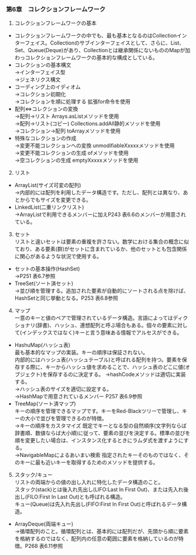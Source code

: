 

### 第6章　コレクションフレームワーク

1. コレクションフレームワークの基本
* コレクションフレームワークの中でも、最も基本となるのはCollectionインターフェイス。Collectionのサブインターフェイスとして、さらに、List、Set、Queue(Deque)があり、Collectionとは継承関係にないもののMapが加わっコレクションフレームワークの基本的な構成としている。  
* コレクションの基本構文  
→インターフェイス型  
→ジェネリクス構文  
* コーディング上のイディオム  
→コレクション初期化  
→コレクションを順に処理する 拡張for命令を使用  
* 配列⇔コレクションの変換  
→配列→リスト Arrays.asListメソッドを使用  
→配列→リスト(コピー) Collections.addAll静的メソッドを使用  
→コレクション→配列 toArrayメソッドを使用  
* 特殊なコレクションの作成  
→変更不能コレクションへの変換 unmodifiableXxxxxメソッドを使用  
→変更不能コレクションの生成 ofメソッドを使用  
→空コレクションの生成  emptyXxxxxメソッドを使用  
2. リスト  
* ArrayList(サイズ可変の配列)  
→内部的には配列を利用したデータ構造です。ただし、配列とは異なり、あとからでもサイズを変更できる。  
* LinkedList(二重リンクリスト)  
→ArrayListで利用できるメンバーに加えP243 表6.6のメンバーが用意されている。  
3. セット  
リストと違いセットは要素の重複を許さない。数学における集合の概念に似ており、ある要素(群)がセットに含まれているか、他のセットとも包含関係に関心があるような状況で使用する。  
* セットの基本操作(HashSet)  
→P251 表6.7参照  
* TreeSet(ソート済セット)  
→並び順を管理する。追加された要素が自動的にソートされる点を除けば、HashSetと同じ挙動となる。P253 表6.8参照  
4. マップ  
一意のキーと値のペアで管理されているデータ構造。言語によってはディクショナリ(辞書)、ハッシュ、連想配列と呼ぶ場合もある。個々の要素に対して(インデックスではなく)キーと言う意味ある情報でアルセスができる。  
* HashuMap(ハッシュ表)  
最も基本的なマップの実装。キーの順序は保証されない。  
内部的にはハッシュ表(ハッシュテーブル)と呼ばれる配列を持つ。要素を保存する際に、キーからハッシュ値を求めることで、ハッシュ表のどこに値(オブジェクト)を保存するのに決定する。 
→hashCodeメソッドは適切に実装する。  
→ハッシュ表のサイズを適切に設定する。  
→HashMapで用意されているメンバー P257 表6.9参照  
* TreeMap(ソート済マップ)  
キーの順序を管理できるマップです。キーをRed-Blackツリーで管理し、キーの大小で並びを管理できるのが特徴。  
→キーの順序をカスタマイズ 既定でキーとなる型の自然順序(文字列ならば辞書順、数値ならば大小順)に従って、要素の並びを決定する。標準の並びを順を変更したい場合は、インスタンス化するときにラムダ式を渡すようにする。  
→NavigableMapによるあいまい検索  指定されたキーそのものではなく、そのキーに最も近いキーを取得するためのメソッドを提供する。  
5. スタック/キュー  
リストの両端からの値の出し入れに特化したデータ構造のこと。  
スタック(stack)とは後入れ先出し(LIFO:Last In First Out)、または先入れ後出し(FILO:First In Last Out)とも呼ばれる構造。  
キュー(Queue)は先入れ先出し(FIFO:First In First Out)と呼ばれるデータ構造。  
* ArrayDeque(両端キュー)  
→循環配列のこと。循環配列とは、基本的には配列だが、先頭から順に要素を格納するのではなく、配列内の任意の範囲に要素を格納しているのが特徴。P268 表6.11参照  






